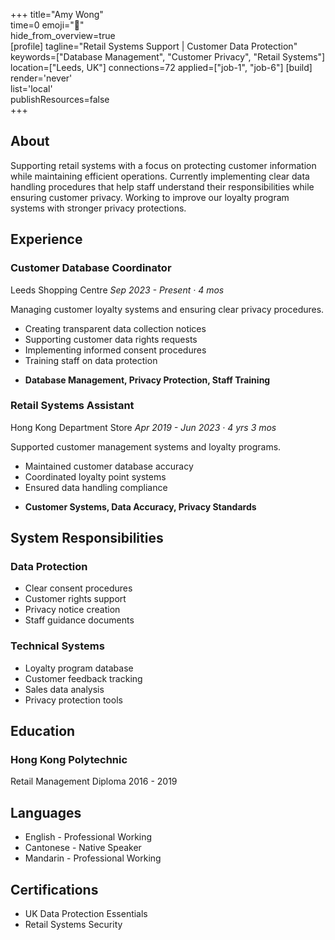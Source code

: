 +++ 
title="Amy Wong"  
time=0 
emoji="👤"  
hide_from_overview=true  
[profile] 
tagline="Retail Systems Support | Customer Data Protection" 
keywords=["Database Management", "Customer Privacy", "Retail Systems"] 
location=["Leeds, UK"] 
connections=72 
applied=["job-1", "job-6"] 
[build]    
render='never'   
list='local'    
publishResources=false  
+++

## About

Supporting retail systems with a focus on protecting customer information while maintaining efficient operations. Currently implementing clear data handling procedures that help staff understand their responsibilities while ensuring customer privacy. Working to improve our loyalty program systems with stronger privacy protections.

## Experience

### Customer Database Coordinator

Leeds Shopping Centre
_Sep 2023 - Present · 4 mos_

Managing customer loyalty systems and ensuring clear privacy procedures.

- Creating transparent data collection notices
- Supporting customer data rights requests
- Implementing informed consent procedures
- Training staff on data protection

* **Database Management, Privacy Protection, Staff Training**

### Retail Systems Assistant

Hong Kong Department Store
_Apr 2019 - Jun 2023 · 4 yrs 3 mos_

Supported customer management systems and loyalty programs.

- Maintained customer database accuracy
- Coordinated loyalty point systems
- Ensured data handling compliance

* **Customer Systems, Data Accuracy, Privacy Standards**

## System Responsibilities

### Data Protection

- Clear consent procedures
- Customer rights support
- Privacy notice creation
- Staff guidance documents

### Technical Systems

- Loyalty program database
- Customer feedback tracking
- Sales data analysis
- Privacy protection tools

## Education

### Hong Kong Polytechnic

Retail Management Diploma
2016 - 2019

## Languages

- English - Professional Working
- Cantonese - Native Speaker
- Mandarin - Professional Working

## Certifications

- UK Data Protection Essentials
- Retail Systems Security
